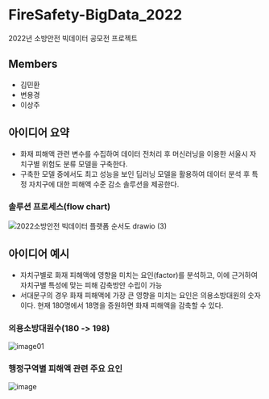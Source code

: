 # FireSafety-BigData_2022
2022년 소방안전 빅데이터 공모전 프로젝트

## Members
- 김민환
- 변용경
- 이상주

## 아이디어 요약
- 화재 피해액 관련 변수를 수집하여 데이터 전처리 후 머신러닝을 이용한 서울시 자치구별 위험도 분류 모델을 구축한다.
- 구축한 모델 중에서도 최고 성능을 보인 딥러닝 모델을 활용하여 데이터 분석 후 특정 자치구에 대한 피해액 수준 감소 솔루션을 제공한다.

### 솔루션 프로세스(flow chart)

![2022소방안전 빅데이터 플랫폼 순서도 drawio (3)](https://user-images.githubusercontent.com/108262319/185841083-20785dae-011d-411c-884b-0e50571b6444.png)

## 아이디어 예시
- 자치구별로 화재 피해액에 영향을 미치는 요인(factor)를 분석하고, 이에 근거하여 자치구별 특성에 맞는 피해 감축방안 수립이 가능 
- 서대문구의 경우 화재 피해액에 가장 큰 영향을 미치는 요인은 의용소방대원의 숫자이다. 현재 180명에서 18명을 증원하면 화재 피해액을 감축할 수 있다.

### 의용소방대원수(180 -> 198)
![image01](https://user-images.githubusercontent.com/108262319/185798767-51192f56-740e-4a25-a65c-d87c95751bd5.png)

### 행정구역별 피해액 관련 주요 요인
![image](https://user-images.githubusercontent.com/108262319/185798830-c4554f8e-b5e1-46fe-95fc-6dd7b73bbf05.png)

